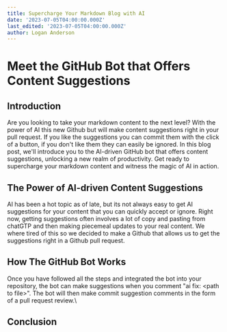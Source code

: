 ```yaml
---
title: Supercharge Your Markdown Blog with AI
date: '2023-07-05T04:00:00.000Z'
last_edited: '2023-07-05T04:00:00.000Z'
author: Logan Anderson
---
```


# Meet the GitHub Bot that Offers Content Suggestions

## Introduction

Are you looking to take your markdown content to the next level? With the power of AI this new Github but will make content suggestions right in your pull request. If you like the suggestions you can commit them with the click of a button, if you don't like them they can easily be ignored. In this blog post, we'll introduce you to the AI-driven GitHub bot that offers content suggestions, unlocking a new realm of productivity. Get ready to supercharge your markdown content and witness the magic of AI in action.

## The Power of AI-driven Content Suggestions

AI has been a hot topic as of late, but its not always easy to get AI suggestions for your content that you can quickly accept or ignore. Right now, getting suggestions often  involves a lot of copy and pasting from chatGTP and then making piecemeal updates to your real content.  We where tired of this so we decided to make a Github that allows us to get the suggestions right in a Github pull request. 

## How The GitHub Bot Works

Once you have followed all the steps and integrated the bot into your repository, the bot can make suggestions when you comment "ai fix: \<path to file>". The bot will then make commit suggestion comments in the form of a pull request review.\
 

## Conclusion
